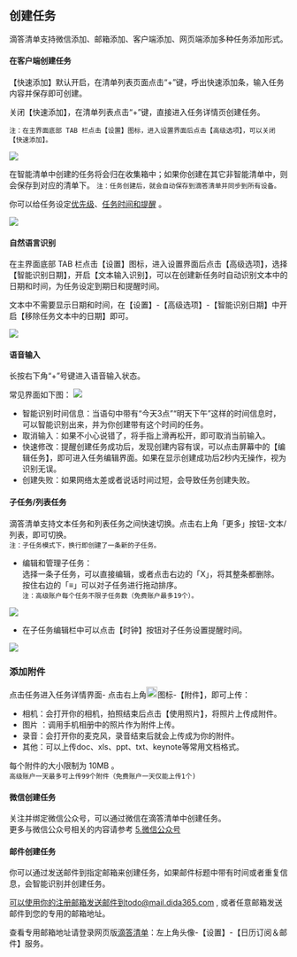 ## 创建任务

滴答清单支持微信添加、邮箱添加、客户端添加、网页端添加多种任务添加形式。

#### 在客户端创建任务

【快速添加】默认开启，在清单列表页面点击“+”键，呼出快速添加条，输入任务内容并保存即可创建。

关闭【快速添加】，在清单列表点击“+”键，直接进入任务详情页创建任务。

`注：在主界面底部 TAB 栏点击【设置】图标，进入设置界面后点击【高级选项】，可以关闭【快速添加】。`

![](../images/android/add%20task.png)

在智能清单中创建的任务将会归在收集箱中；如果你创建在其它非智能清单中，则会保存到对应的清单下。 `注：任务创建后，就会自动保存到滴答清单并同步到所有设备。`

你可以给任务设定[优先级](managetask.md)、[任务时间和提醒](task/reminder.md) 。

![](../images/android/Task%20default.png)

#### 自然语言识别

在主界面底部 TAB 栏点击【设置】图标，进入设置界面后点击【高级选项】，选择【智能识别日期】，开启【文本输入识别】，可以在创建新任务时自动识别文本中的日期和时间，为任务设定到期日和提醒时间。

文本中不需要显示日期和时间，在【设置】-【高级选项】-【智能识别日期】中开启【移除任务文本中的日期】即可。

![](../images/android/language%20identification.png)

#### 语音输入

长按右下角“+”号键进入语音输入状态。

常见界面如下图： ![](../images/android/image31040.png)

* 智能识别时间信息：当语句中带有“今天3点”“明天下午”这样的时间信息时，可以智能识别出来，并为你创建带有这个时间的任务。
* 取消输入：如果不小心说错了，将手指上滑再松开，即可取消当前输入。
* 快速修改：提醒创建任务成功后，发现创建内容有误，可以点击屏幕中的【编辑任务】，即可进入任务编辑界面。如果在显示创建成功后2秒内无操作，视为识别无误。
* 创建失败：如果网络太差或者说话时间过短，会导致任务创建失败。

#### 子任务/列表任务

滴答清单支持文本任务和列表任务之间快速切换。点击右上角「更多」按钮-文本/列表，即可切换。 <br >`注：子任务模式下，换行即创建了一条新的子任务。`

* 编辑和管理子任务：
  <br>选择一条子任务，可以直接编辑，或者点击右边的「X」，将其整条都删除。
  <br >按住右边的「≡」可以对子任务进行拖动排序。
  <br >`注：高级账户每个任务不限子任务数（免费账户最多19个）。`

![](../images/android/List%20task.png)

* 在子任务编辑栏中可以点击【时钟】按钮对子任务设置提醒时间。

![](../images/android/ziremind.png)

### 添加附件

点击任务进入任务详情界面- 点击右上角<img src="../images/android/image001.png" title="更多" width="20" />图标-【附件】，即可上传：

* 相机：会打开你的相机，拍照结束后点击【使用照片】，将照片上传成附件。
* 图片 ：调用手机相册中的照片作为附件上传。
* 录音：会打开你的麦克风，录音结束后就会上传成为你的附件。
* 其他：可以上传doc、xls、ppt、txt、keynote等常用文档格式。

每个附件的大小限制为 10MB 。 <br >`高级账户一天最多可上传99个附件（免费账户一天仅能上传1个)`

#### 微信创建任务

关注并绑定微信公众号，可以通过微信在滴答清单中创建任务。 <br >更多与微信公众号相关的内容请参考 [5.微信公众号](../wechat.md)

#### 邮件创建任务

你可以通过发送邮件到指定邮箱来创建任务，如果邮件标题中带有时间或者重复信息，会智能识别并创建任务。

可以使用你的注册邮箱发送邮件到todo@mail.dida365.com , 或者任意邮箱发送邮件到您的专用的邮箱地址。

查看专用邮箱地址请登录网页版[滴答清单](https://www.dida365.com/)：左上角头像-【设置】-【日历订阅＆邮件】服务。

